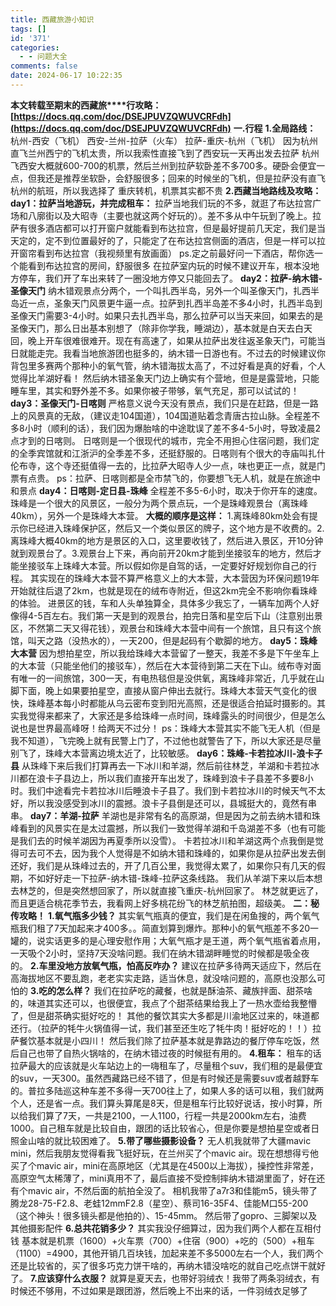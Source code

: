 ```yaml
---
title: 西藏旅游小知识
tags: []
id: '371'
categories:
  - - 问题大全
comments: false
date: 2024-06-17 10:22:35
---
```


**本文转载至期末的西藏旅****行攻略：[https://docs.qq.com/doc/DSEJPUVZQWUVCRFdh](https://docs.qq.com/doc/DSEJPUVZQWUVCRFdh)** **一.行程** **1.全局路线：** 杭州-西安（飞机） 西安-兰州-拉萨（火车） 拉萨-重庆-杭州（飞机） 因为杭州直飞兰州西宁的飞机太贵，所以我索性直接飞到了西安玩一天再出发去拉萨 杭州飞西安大概就600-700的机票，然后兰州到拉萨软卧差不多700多。硬卧会便宜一点，但我还是推荐坐软卧，会舒服很多；回来的时候坐的飞机，但是拉萨没有直飞杭州的航班，所以我选择了 重庆转机，机票其实都不贵 **2.西藏当地路线及攻略：** **day1：拉萨当地游玩，并完成租车：** 拉萨当地我们玩的不多，就逛了布达拉宫广场和八廓街以及大昭寺（主要也就这两个好玩的）。差不多从中午玩到了晚上。拉萨有很多酒店都可以打开窗户就能看到布达拉宫，但是最好提前几天定，我们是当天定的，定不到位置最好的了，只能定了在布达拉宫侧面的酒店，但是一样可以拉开窗帘看到布达拉宫（我视频里有放画面） ps.定之前最好问一下酒店，帮你选一个能看到布达拉宫的房间，舒服很多 在拉萨室内玩的时候不建议开车，根本没地方停车，我们开了车出来转了一圈没地方停又只能回去了。 **day2：拉萨-纳木错-圣像天门** 纳木错观景点分两个，一个叫扎西半岛，另外一个叫圣像天门，扎西半岛近一点，圣象天门风景更牛逼一点。拉萨到扎西半岛差不多4小时，扎西半岛到圣像天门需要3-4小时。如果只去扎西半岛，那么拉萨可以当天来回，如果去的是圣像天门，那么日出基本别想了（除非你学我，睡湖边），基本就是白天去白天回，晚上开车很难很难开。现在有高速了，如果从拉萨出发往返圣象天门，可能当日就能走完。我看当地旅游团也挺多的，纳木错一日游也有。不过去的时候建议你背包里多赛两个那种小的氧气管，纳木错海拔太高了，不过好看是真的好看，个人觉得比羊湖好看！ 然后纳木错圣象天门边上确实有个营地，但是是露营地，只能睡车里，其实和野外差不多。如果你被子带够，氧气充足，那可以试试的！ **day3：圣像天门-日喀则** 严格意义说今天没有景点，我们只是在赶路，但是一路上的风景真的无敌，（建议走104国道），104国道贴着念青唐古拉山脉。全程差不多8小时（顺利的话），我们因为爆胎啥的中途耽误了差不多4-5小时，导致凌晨2点才到的日喀则。 日喀则是一个很现代的城市，完全不用担心住宿问题，我们定的全季宾馆就和江浙沪的全季差不多，还挺舒服的。日喀则有个很大的寺庙叫扎什伦布寺，这个寺还挺值得一去的，比拉萨大昭寺人少一点，味也更正一点，就是门票有点贵。 ps：拉萨、日喀则都是全市禁飞的，你要想飞无人机，就是在旅途中和景点 **day4：日喀则-定日县-珠峰** 全程差不多5-6小时，取决于你开车的速度。 珠峰是一个很大的风景区，一般分为两个景点玩，一个是珠峰观景台（离珠峰40km），另外一个是珠峰大本营。 **大概的顺序是这样：** 1.离珠峰80km处会有提示你已经进入珠峰保护区，然后又一个类似景区的牌子，这个地方是不收费的。2.离珠峰大概40km的地方是景区的入口，这里要收钱了，然后进入景区，开10分钟就到观景台了。3.观景台上下来，再向前开20km才能到坐接驳车的地方，然后才能坐接驳车上珠峰大本营。所以假如你是自驾的话，一定要好好规划你自己的行程。 其实现在的珠峰大本营不算严格意义上的大本营，大本营因为环保问题19年开始就往后退了2km，也就是现在的绒布寺附近，但这2km完全不影响你看珠峰的体验。 进景区的钱，车和人头单独算全，具体多少我忘了，一辆车加两个人好像得4-5百左右。我们第一天是到的观景台，拍完日落和星空后下山（注意别出景区，不然第二天又得花钱），观景台和珠峰大本营中间有一个旅馆，且只有这个旅馆，叫天之路（没热水的），一天200，但是起码有个歇脚的地方。 **day5：珠峰大本营** 因为想拍星空，所以我给珠峰大本营留了一整天，我差不多是下午坐车上的大本营（只能坐他们的接驳车），然后在大本营待到第二天在下山。绒布寺对面有唯一的一间旅馆，300一天，有电热毯但是没供氧，离珠峰非常近，几乎就在山脚下面，晚上如果要拍星空，直接从窗户伸出去就行。珠峰大本营天气变化的很快，珠峰基本每小时都能从乌云密布变到阳光高照，还是很适合拍延时摄影的。其实我觉得来都来了，大家还是多给珠峰一点时间，珠峰露头的时间很少，但是怎么说也是世界最高峰呀！给两天不过分！ ps：珠峰大本营其实不能飞无人机（但是我不知道），飞完晚上就有民警上门了，不过他也就警告了下，所以大家还是尽量别飞了，珠峰大本营离边境太近了，比较敏感。 **day6：珠峰-卡若拉冰川-浪卡子县** 从珠峰下来后我们打算再去一下冰川和羊湖，然后前往林芝，羊湖和卡若拉冰川都在浪卡子县边上，所以我们直接开车出发了，珠峰到浪卡子县差不多要8小时。我们中途看完卡若拉冰川后睡浪卡子县了。我们到卡若拉冰川的时候天气不太好，所以我没感受到冰川的震撼。浪卡子县倒是还可以，县城挺大的，竟然有串串。 **day7：羊湖-拉萨** 羊湖也是非常有名的高原湖，但是因为之前去纳木错和珠峰看到的风景实在是太过震撼，所以我们一致觉得羊湖和千岛湖差不多（也有可能是我们去的时候羊湖因为再夏季所以没雪）。 卡若拉冰川和羊湖这两个点我倒是觉得可去可不去，因为我个人觉得是不如纳木错和珠峰的，如果你是从拉萨出发去倒还好，我们是从珠峰过去的，开了几百公里，我觉得太累了，如果你只有几天的假期，不如好好走一下拉萨-纳木错-珠峰-拉萨这条线路。 我们从羊湖下来以后本想去林芝的，但是突然想回家了，所以就直接飞重庆-杭州回家了。 林芝就更远了，而且更适合桃花季节去，我看网上好多桃花纷飞的林芝航拍图，超级美。 **二：秘传攻略！** **1.氧气瓶多少钱？** 其实氧气瓶真的便宜，我们是在闲鱼搜的，两个氧气瓶我们租了7天加起来才400多。。简直划算到爆炸。那种小的氧气瓶差不多20一罐的，说实话更多的是心理安慰作用；大氧气瓶才是王道，两个氧气瓶省着点用，一天吸个2小时，坚持7天没啥问题。我们在纳木错湖畔睡觉的时候都是吸全夜的。 **2.车里没地方放氧气瓶，怕高反咋办？** 建议在拉萨多待两天适应下，然后在高海拔地区不要乱跑，老老实实走路，适当休息，就没啥问题的，高原也没那么可怕的 **3.吃的怎么样？** 我们在拉萨吃的藏餐，也就是酥油茶、藏族拌面、甜茶啥的，味道其实还可以，也很便宜，我点了个甜茶结果给我上了一热水壶给我整懵了，但是甜茶确实挺好吃的！ 其他的餐饮其实大多都是川渝地区过来的，味道都还行。（拉萨的牦牛火锅值得一试，我们甚至还生吃了牦牛肉！挺好吃的！！）拉萨餐饮基本就是小四川！ 然后我们除了拉萨基本就是靠路边的餐厅停车吃饭，然后自己也带了自热火锅啥的，在纳木错过夜的时候挺有用的。 **4.租车：** 租车的话拉萨最大的应该就是火车站边上的一嗨租车了，尽量租个suv，我们租的是最便宜的suv，一天300。虽然西藏路已经不错了，但是有时候还是需要suv或者越野车的。普拉多陆巡这种车差不多得一天700往上了，如果人多的话可以租，我们就两个人，还是省一点。我们算头算尾是8天，但是租车行比较好说话，按小时算，所以给我们算了7天，一共是2100，一人1100，行程一共是2000km左右，油费1000。自己租车就是比较自由，跟团的话比较省心，但是你要是想拍星空或者日照金山啥的就比较困难了。 **5.带了哪些摄影设备？** 无人机我就带了大疆mavic mini，然后我朋友觉得看我飞挺好玩，在兰州买了个mavic air。现在想想得亏他买了个mavic air，mini在高原地区（尤其是在4500以上海拔），操控性非常差，高原空气太稀薄了，mini真用不了，最后直接不受控制摔纳木错湖里面了，好在还有个mavic air，不然后面的航拍全没了。 相机我带了a7r3和佳能m5，镜头带了腾龙28-75-F2.8、老蛙12mmF2.8（星空）、蔡司16-35F4、佳能M口55-200（这个神头！很多镜头都是他拍的）、15-45mm。 然后带了gopro、三脚架以及其他摄影配件 **6.总共花销多少？** 其实我没仔细算过，因为我们两个人都在互相付钱 基本就是机票（1600）+火车票（700）+住宿（900）+吃的（500）+租车（1100）=4900，其他开销几百块钱，加起来差不多5000左右一个人，我们两个还是比较省的，买了很多巧克力饼干啥的，再纳木错没啥吃的就自己吃点饼干就好了。 **7.应该穿什么衣服？** 就算是夏天去，也带好羽绒衣！我带了两条羽绒衣，有时候还不够用，不过如果是跟团游，然后晚上不出来的话，一件羽绒衣足够了